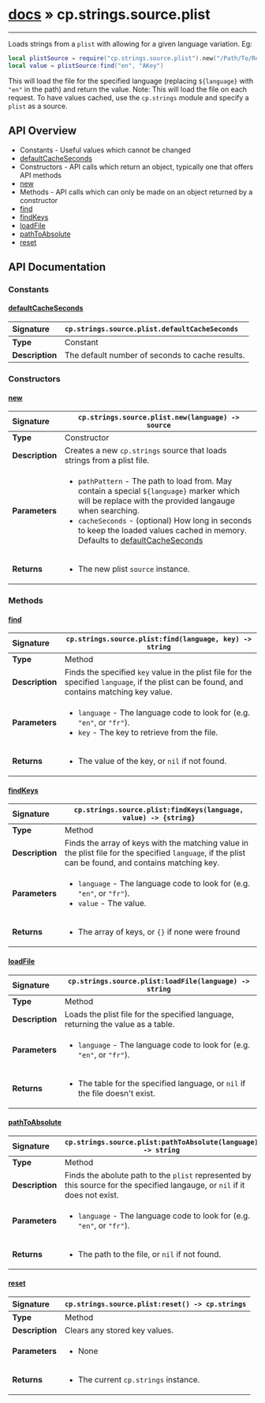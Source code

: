 # [docs](index.md) » cp.strings.source.plist
---

Loads strings from a `plist` with allowing for a given language variation. Eg:

```lua
local plistSource = require("cp.strings.source.plist").new("/Path/To/Resources/${language}.lproj/MYLocalization.strings")
local value = plistSource:find("en", "AKey")
```

This will load the file for the specified language (replacing `${language}` with `"en"` in the path) and return the value.
Note: This will load the file on each request. To have values cached, use the `cp.strings` module and specify a `plist` as a source.

## API Overview
* Constants - Useful values which cannot be changed
 * [defaultCacheSeconds](#defaultcacheseconds)
* Constructors - API calls which return an object, typically one that offers API methods
 * [new](#new)
* Methods - API calls which can only be made on an object returned by a constructor
 * [find](#find)
 * [findKeys](#findkeys)
 * [loadFile](#loadfile)
 * [pathToAbsolute](#pathtoabsolute)
 * [reset](#reset)

## API Documentation

### Constants

#### [defaultCacheSeconds](#defaultcacheseconds)
| <span style="float: left;">**Signature**</span> | <span style="float: left;">`cp.strings.source.plist.defaultCacheSeconds` </span>                                                          |
| -----------------------------------------------------|---------------------------------------------------------------------------------------------------------|
| **Type**                                             | Constant                                                                                         |
| **Description**                                      | The default number of seconds to cache results.                                                                                          |

### Constructors

#### [new](#new)
| <span style="float: left;">**Signature**</span> | <span style="float: left;">`cp.strings.source.plist.new(language) -> source` </span>                                                          |
| -----------------------------------------------------|---------------------------------------------------------------------------------------------------------|
| **Type**                                             | Constructor                                                                                         |
| **Description**                                      | Creates a new `cp.strings` source that loads strings from a plist file.                                                                                         |
| **Parameters**                                       | <ul><li>`pathPattern`	- The path to load from. May contain a special `${language}` marker which will be replace with the provided langauge when searching.</li><li>`cacheSeconds`	- (optional) How long in seconds to keep the loaded values cached in memory. Defaults to [defaultCacheSeconds](#defaultCacheSeconds)</li></ul> |
| **Returns**                                          | <ul><li>The new plist `source` instance.</li></ul>          |

### Methods

#### [find](#find)
| <span style="float: left;">**Signature**</span> | <span style="float: left;">`cp.strings.source.plist:find(language, key) -> string` </span>                                                          |
| -----------------------------------------------------|---------------------------------------------------------------------------------------------------------|
| **Type**                                             | Method                                                                                         |
| **Description**                                      | Finds the specified `key` value in the plist file for the specified `language`, if the plist can be found, and contains matching key value.                                                                                         |
| **Parameters**                                       | <ul><li>`language`	- The language code to look for (e.g. `"en"`, or `"fr"`).</li><li>`key`		- The key to retrieve from the file.</li></ul> |
| **Returns**                                          | <ul><li>The value of the key, or `nil` if not found.</li></ul>          |

#### [findKeys](#findkeys)
| <span style="float: left;">**Signature**</span> | <span style="float: left;">`cp.strings.source.plist:findKeys(language, value) -> {string}` </span>                                                          |
| -----------------------------------------------------|---------------------------------------------------------------------------------------------------------|
| **Type**                                             | Method                                                                                         |
| **Description**                                      | Finds the array of keys with the matching value in the plist file for the specified `language`, if the plist can be found, and contains matching key.                                                                                         |
| **Parameters**                                       | <ul><li>`language`	- The language code to look for (e.g. `"en"`, or `"fr"`).</li><li>`value`		- The value.</li></ul> |
| **Returns**                                          | <ul><li>The array of keys, or `{}` if none were fround</li></ul>          |

#### [loadFile](#loadfile)
| <span style="float: left;">**Signature**</span> | <span style="float: left;">`cp.strings.source.plist:loadFile(language) -> string` </span>                                                          |
| -----------------------------------------------------|---------------------------------------------------------------------------------------------------------|
| **Type**                                             | Method                                                                                         |
| **Description**                                      | Loads the plist file for the specified language, returning the value as a table.                                                                                         |
| **Parameters**                                       | <ul><li>`language`	- The language code to look for (e.g. `"en"`, or `"fr"`).</li></ul> |
| **Returns**                                          | <ul><li>The table for the specified language, or `nil` if the file doesn't exist.</li></ul>          |

#### [pathToAbsolute](#pathtoabsolute)
| <span style="float: left;">**Signature**</span> | <span style="float: left;">`cp.strings.source.plist:pathToAbsolute(language) -> string` </span>                                                          |
| -----------------------------------------------------|---------------------------------------------------------------------------------------------------------|
| **Type**                                             | Method                                                                                         |
| **Description**                                      | Finds the abolute path to the `plist` represented by this source for the specified langauge, or `nil` if it does not exist.                                                                                         |
| **Parameters**                                       | <ul><li>`language`	- The language code to look for (e.g. `"en"`, or `"fr"`).</li></ul> |
| **Returns**                                          | <ul><li>The path to the file, or `nil` if not found.</li></ul>          |

#### [reset](#reset)
| <span style="float: left;">**Signature**</span> | <span style="float: left;">`cp.strings.source.plist:reset() -> cp.strings` </span>                                                          |
| -----------------------------------------------------|---------------------------------------------------------------------------------------------------------|
| **Type**                                             | Method                                                                                         |
| **Description**                                      | Clears any stored key values.                                                                                         |
| **Parameters**                                       | <ul><li>None</li></ul> |
| **Returns**                                          | <ul><li>The current `cp.strings` instance.</li></ul>          |

